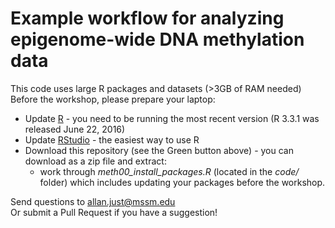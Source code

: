 # Example workflow for analyzing epigenome-wide DNA methylation data
This code uses large R packages and datasets (>3GB of RAM needed)  
Before the workshop, please prepare your laptop:
* Update [R](https://cran.r-project.org/) - you need to be running the most recent version (R 3.3.1 was released June 22, 2016)  
* Update [RStudio](https://www.rstudio.com) - the easiest way to use R
* Download this repository (see the Green button above) - you can download as a zip file and extract:
  + work through _meth00_install_packages.R_  (located in the _code/_ folder) which includes updating your packages
before the workshop.  

Send questions to allan.just@mssm.edu  
Or submit a Pull Request if you have a suggestion!
